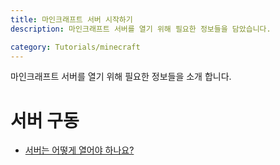 ```yaml
---
title: 마인크래프트 서버 시작하기
description: 마인크래프트 서버를 열기 위해 필요한 정보들을 담았습니다.

category: Tutorials/minecraft
---
```


마인크래프트 서버를 열기 위해 필요한 정보들을 소개 합니다.

# 서버 구동
* [서버는 어떻게 열어야 하나요?](./how-to-open-server)


